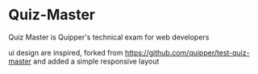 # Quiz-Master
Quiz Master is Quipper's technical exam for web developers

ui design are inspired, forked from https://github.com/quipper/test-quiz-master and added a simple responsive layout
